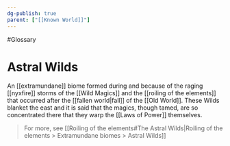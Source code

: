 ```yaml
---
dg-publish: true
parent: ["[[Known World]]"]
---
```

#Glossary 
# Astral Wilds

An [[extramundane]] biome formed during and because of the raging [[nyxfire]] storms of the [[Wild Magics]] and the [[roiling of the elements]] that occurred after the [[fallen world|fall]] of the [[Old World]]. These Wilds blanket the east and it is said that the magics, though tamed, are so concentrated there that they warp the [[Laws of Power]] themselves.

> For more, see [[Roiling of the elements#The Astral Wilds|Roiling of the elements > Extramundane biomes > Astral Wilds]]
